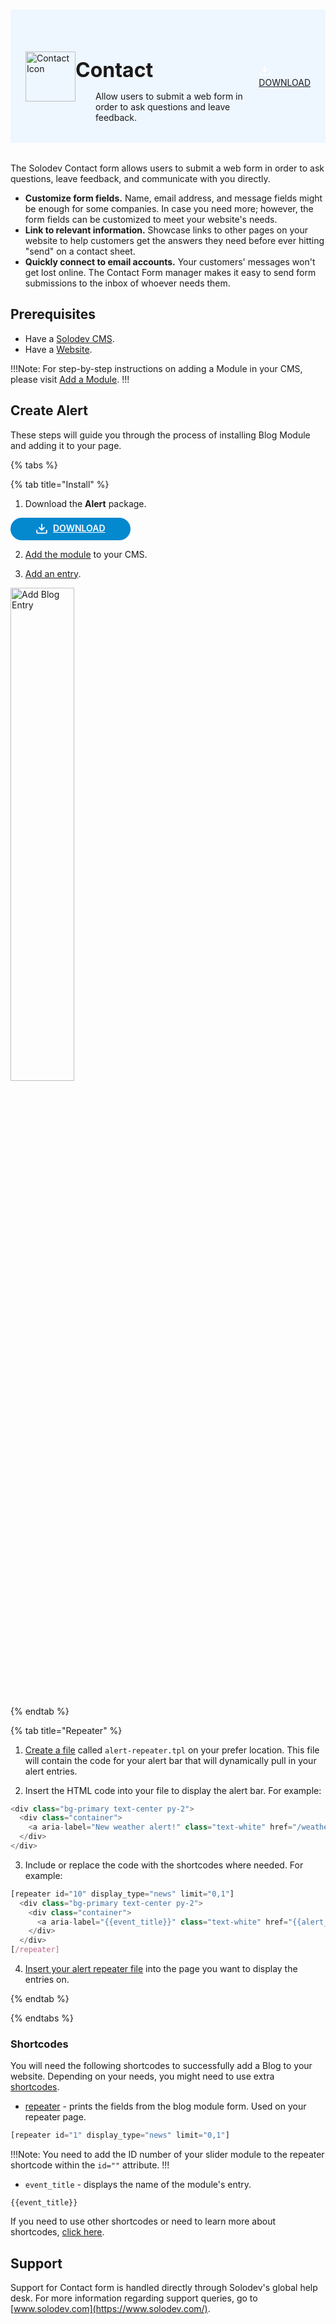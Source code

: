 #

<div class="header">
  <div class="inner">
    <img src="/static/images/logos/contact-icon.jpg" alt="Contact Icon" style="width: 80px;">
    <div>
      <h1>Contact</h1>
      <p>Allow users to submit a web form in order to ask questions and leave feedback.</p>
    </div>
  </div>
  <a class="btn-blue-lg" href="https://solodev-alert.s3.us-east-1.amazonaws.com/releases/alert-latest.zip"><span><svg xmlns="http://www.w3.org/2000/svg" viewBox="0 0 16 16" width="20" height="20" fill="#fff"><path d="M2.75 14A1.75 1.75 0 0 1 1 12.25v-2.5a.75.75 0 0 1 1.5 0v2.5c0 .138.112.25.25.25h10.5a.25.25 0 0 0 .25-.25v-2.5a.75.75 0 0 1 1.5 0v2.5A1.75 1.75 0 0 1 13.25 14Z"></path><path d="M7.25 7.689V2a.75.75 0 0 1 1.5 0v5.689l1.97-1.969a.749.749 0 1 1 1.06 1.06l-3.25 3.25a.749.749 0 0 1-1.06 0L4.22 6.78a.749.749 0 1 1 1.06-1.06l1.97 1.969Z"></path></svg></span>DOWNLOAD</a>
</div>

The Solodev Contact form allows users to submit a web form in order to ask questions, leave feedback, and communicate with you directly.

- **Customize form fields.** Name, email address, and message fields might be enough for some companies. In case you need more; however, the form fields can be customized to meet your website's needs.
- **Link to relevant information.** Showcase links to other pages on your website to help customers get the answers they need before ever hitting "send" on a contact sheet.
- **Quickly connect to email accounts.** Your customers' messages won't get lost online. The Contact Form manager makes it easy to send form submissions to the inbox of whoever needs them.

## Prerequisites

- Have a [Solodev CMS](/quickstart).
- Have a [Website](/workspace/websites/add-website/).

!!!Note: 
For step-by-step instructions on adding a Module in your CMS, please visit [Add a Module](/workspace/modules/add-module/).
!!!

## Create Alert

These steps will guide you through the process of installing Blog Module and adding it to your page.

{% tabs %}

{% tab title="Install" %}

1. Download the **Alert** package.

<a href="https://solodev-alert.s3.us-east-1.amazonaws.com/releases/alert-latest.zip" style="background-color: #0488ce; color: #fff; padding: .5rem 2.5rem; border-radius: 20px; font-weight: 600; display: inline-flex;"><span style="padding-right: .5rem; display: inline-flex; align-items: center;"><svg xmlns="http://www.w3.org/2000/svg" viewBox="0 0 16 16" width="20" height="20" fill="#fff"><path d="M2.75 14A1.75 1.75 0 0 1 1 12.25v-2.5a.75.75 0 0 1 1.5 0v2.5c0 .138.112.25.25.25h10.5a.25.25 0 0 0 .25-.25v-2.5a.75.75 0 0 1 1.5 0v2.5A1.75 1.75 0 0 1 13.25 14Z"></path><path d="M7.25 7.689V2a.75.75 0 0 1 1.5 0v5.689l1.97-1.969a.749.749 0 1 1 1.06 1.06l-3.25 3.25a.749.749 0 0 1-1.06 0L4.22 6.78a.749.749 0 1 1 1.06-1.06l1.97 1.969Z"></path></svg></span>DOWNLOAD</a>

2. [Add the module](/workspace/modules/add-module/) to your CMS.

<!-- <img src="/static/images/modules/blog/add-blog.jpg" alt="Add Blog" style="width: 45%; margin-bottom: 20px;"> -->

3. [Add an entry](/workspace/modules/module/add-entry/).

<img src="/static/images/modules/blog/add-entry-blog.jpg" alt="Add Blog Entry" style="width: 45%; margin-bottom: 20px;">

{% endtab %}

{% tab title="Repeater" %}

1. [Create a file](/workspace/websites/add-file/) called `alert-repeater.tpl` on your prefer location. This file will contain the code for your alert bar that will dynamically pull in your alert entries.

<!-- <img src="/static/images/modules/blog/blog-repeater-file.jpg" alt="Blog Repeater File" style="width: 45%; margin-bottom: 20px;"> -->

2. Insert the HTML code into your file to display the alert bar. For example:

```js
<div class="bg-primary text-center py-2">
  <div class="container">
    <a aria-label="New weather alert!" class="text-white" href="/weather"><u><strong>New weather alert!</strong></u></a>
  </div>
</div>
```

3. Include or replace the code with the shortcodes where needed. For example:

```js
[repeater id="10" display_type="news" limit="0,1"]
  <div class="bg-primary text-center py-2">
    <div class="container">
      <a aria-label="{{event_title}}" class="text-white" href="{{alert_link}}"><u><strong>{{event_title}}</strong></u></a>
    </div>
  </div>
[/repeater]
```

4. [Insert your alert repeater file](/workspace/websites/page/#add-a-file-to-page) into the page you want to display the entries on.

<!-- <img src="/static/images/modules/blog/blog-repeater-page.jpg" alt="Blog Repeater on Page" style="width: 85%;"> -->

{% endtab %}

{% endtabs %}

### Shortcodes

You will need the following shortcodes to successfully add a Blog to your website. Depending on your needs, you might need to use extra [shortcodes](/shortcodes/).

- [repeater](/shortcodes/module/repeater) - prints the fields from the blog module form. Used on your repeater page.

```js
[repeater id="1" display_type="news" limit="0,1"]
```

!!!Note:
You need to add the ID number of your slider module to the repeater shortcode within the `id=""` attribute.
!!!

- `event_title` - displays the name of the module's entry.

```
{{event_title}}
```

<!-- {{{start_time}}} -->
If you need to use other shortcodes or need to learn more about shortcodes, [click here](/shortcodes/).

## Support

Support for Contact form is handled directly through Solodev's global help desk. For more information regarding support queries, go to [www.solodev.com](https://www.solodev.com/).

<style>
  /* Headers */
  .header {
    display: flex;
    align-items: center;
    justify-content: space-between;
    padding: 2rem 1.5rem;
    margin-bottom: 2rem;
    background-color: #eef6ff;
  }
  .header .inner {
    display: flex;
    align-items: center;
    justify-content: start;
  }
  .header img {
    width: 80px;
  }
  .header h1 {
    margin-left: 0;
    font-size: 2rem;
    margin-bottom: 0.25rem;
  }
  .header p {
    padding-left: 2rem;
    margin-bottom: 0;
  }
  /* Dark Headers */
  .dark .header {
    background-color: #fff;
  }
  .dark .header h1,
  .dark .header p {
    color: #222;
  }
  .dark .pluggable .rounded-t a.text-gray-500 {
    color: #fff;
  }
</style>